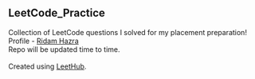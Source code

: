 ## LeetCode_Practice
Collection of LeetCode questions I solved for my placement preparation! <br>Profile - [Ridam Hazra](https://leetcode.com/rhazra0602/)<br>Repo will be updated time to time. <br><br> Created using [LeetHub](https://github.com/QasimWani/LeetHub).
